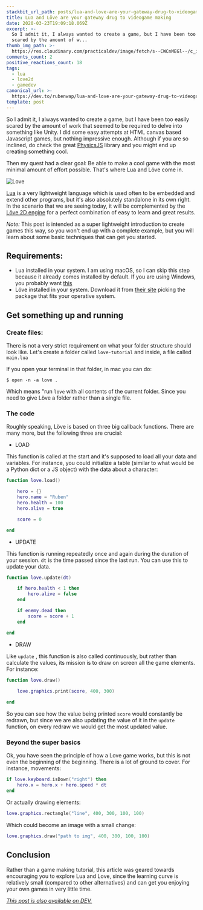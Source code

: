 ```yaml
---
stackbit_url_path: posts/lua-and-love-are-your-gateway-drug-to-videogame-making-53ag
title: Lua and Löve are your gateway drug to videogame making
date: 2020-03-23T19:09:18.069Z
excerpt: >-
  So I admit it, I always wanted to create a game, but I have been too easily
  scared by the amount of w...
thumb_img_path: >-
  https://res.cloudinary.com/practicaldev/image/fetch/s--CWCnMEGl--/c_imagga_scale,f_auto,fl_progressive,h_420,q_auto,w_1000/https://dev-to-uploads.s3.amazonaws.com/i/tmydjr132wb5pj7u8xsj.png
comments_count: 2
positive_reactions_count: 18
tags:
  - lua
  - love2d
  - gamedev
canonical_url: >-
  https://dev.to/rubenwap/lua-and-love-are-your-gateway-drug-to-videogame-making-53ag
template: post
---
```

So I admit it, I always wanted to create a game, but I have been too easily scared by the amount of work that seemed to be required to delve into something like Unity. I did some easy attempts at HTML canvas based Javascript games, but nothing impressive enough. Although if you are so inclined, do check the great [PhysicsJS](http://wellcaffeinated.net/PhysicsJS/) library and you might end up creating something cool.

Then my quest had a clear goal: Be able to make a cool game with the most minimal amount of effort possible. That's where Lua and Löve come in. 

![Love](https://dev-to-uploads.s3.amazonaws.com/i/ap46ifd0u9w3sdq47va8.png)

[Lua](https://www.lua.org/) is a very lightweight language which is used often to be embedded and extend other programs, but it's also absolutely standalone in its own right. In the scenario that we are seeing today, it will be complemented by the [Löve 2D engine](https://love2d.org/) for a perfect combination of easy to learn and great results. 

*Note:* This post is intended as a super lightweight introduction to create games this way, so you won't end up with a complete example, but you will learn about some basic techniques that can get you started. 

## Requirements:

* Lua installed in your system. I am using macOS, so I can skip this step because it already comes installed by default. If you are using Windows, you probably want [this](http://luadist.org/)
* Löve installed in your system. Download it from [their site](https://love2d.org/) picking the package that fits your operative system.

## Get something up and running

### Create files:

There is not a very strict requirement on what your folder structure should look like. Let's create a folder called 
`love-tutorial`
 and inside, a file called 
`main.lua`


If you open your terminal in that folder, in mac you can do:

    $ open -n -a love .

Which means "run 
`love`
 with all contents of the current folder. Since you need to give Löve a folder rather than a single file. 

### The code

Roughly speaking, Löve is based on three big callback functions. There are many more, but the following three are crucial:

* LOAD

This function is called at the start and it's supposed to load all your data and variables. For instance, you could initialize a table (similar to what would be a Python dict or a JS object) with the data about a character:


```lua
function love.load()

    hero = {}
    hero.name = "Ruben"
    hero.health = 100
    hero.alive = true

    score = 0

end
```


* UPDATE

This function is running repeatedly once and again during the duration of your session. 
`dt`
 is the time passed since the last run. You can use this to update your data.


```lua
function love.update(dt)

    if hero.health < 1 then
        hero.alive = false
    end

    if enemy.dead then
        score = score + 1
    end

end
```


* DRAW

Like 
`update`
, this function is also called continuously, but rather than calculate the values, its mission is to draw on screen all the game elements. For instance:


```lua
function love.draw()
    
    love.graphics.print(score, 400, 300)   

end
```


So you can see how the value being printed 
`score`
 would constantly be redrawn, but since we are also updating the value of it in the 
`update`
 function, on every redraw we would get the most updated value. 

### Beyond the super basics

Ok, you have seen the principle of how a Love game works, but this is not even the beginning of the beginning. There is a lot of ground to cover. For instance, movements:

 
```lua
if love.keyboard.isDown("right") then
    hero.x = hero.x + hero.speed * dt
end

 ```


 Or actually drawing elements:

 
```lua
love.graphics.rectangle("line", 400, 300, 100, 100)
 ```


 Which could become an image with a small change:

  
```lua
love.graphics.draw("path to img", 400, 300, 100, 100)
 ```


## Conclusion

Rather than a game making tutorial, this article was geared towards encouraging you to explore Lua and Love, since the learning curve is relatively small (compared to other alternatives) and can get you enjoying your own games in very little time. 


*[This post is also available on DEV.](https://dev.to/rubenwap/lua-and-love-are-your-gateway-drug-to-videogame-making-53ag)*


<script>
const parent = document.getElementsByTagName('head')[0];
const script = document.createElement('script');
script.type = 'text/javascript';
script.src = 'https://cdnjs.cloudflare.com/ajax/libs/iframe-resizer/4.1.1/iframeResizer.min.js';
script.charset = 'utf-8';
script.onload = function() {
    window.iFrameResize({}, '.liquidTag');
};
parent.appendChild(script);
</script>    
